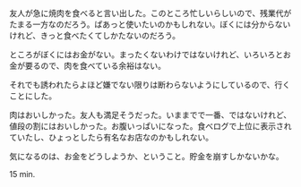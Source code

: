 友人が急に焼肉を食べると言い出した。このところ忙しいらしいので、残業代がたまる一方なのだろう。ぱあっと使いたいのかもしれない。ぼくには分からないけれど、きっと食べたくてしかたないのだろう。

ところがぼくにはお金がない。まったくないわけではないけれど、いろいろとお金が要るので、肉を食べている余裕はない。

それでも誘われたらよほど嫌でない限りは断わらないようにしているので、行くことにした。

肉はおいしかった。友人も満足そうだった。いままでで一番、ではないけれど、値段の割にはおいしかった。お腹いっぱいになった。食べログで上位に表示されていたし、ひょっとしたら有名なお店なのかもしれない。

気になるのは、お金をどうしようか、ということ。貯金を崩すしかないかな。

15 min.
